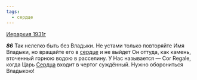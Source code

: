 ```yaml
---
tags:
  - сердце
---
```


[Иерархия 1931г](/agni/1931)

___86___
Так нелегко быть без Владыки. Не устами только повторяйте Имя Владыки, но вращайте его в [сердце](/tag/#сердце) и не выйдет Он оттуда, как камень, вточенный горною водою в расселину. У Нас называется — Cor Regale, когда Царь [Сердца](/tag/#сердце) входит в чертог суждённый. Нужно оборониться Владыкою!   


